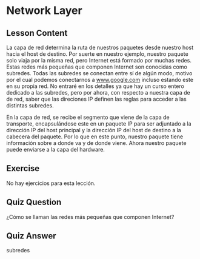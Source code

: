 # Network Layer

## Lesson Content

La capa de red determina la ruta de nuestros paquetes desde nuestro host hacia el host de destino. Por suerte en nuestro ejemplo, nuestro paquete solo viaja por la misma red, pero Internet está formado por muchas redes. Estas redes más pequeñas que componen Internet son conocidas como subredes. Todas las subredes se conectan entre sí de algún modo, motivo por el cual podemos conectarnos a www.google.com incluso estando este en su propia red. No entraré en los detalles ya que hay un curso entero dedicado a las subredes, pero por ahora, con respecto a nuestra capa de de red, saber que las direciones IP definen las reglas para acceder a las distintas subredes.

En la capa de red, se recibe el segmento que viene de la capa de transporte, encapsulándose este en un paquete IP para ser adjuntado a la dirección IP del host principal y la dirección IP del host de destino a la cabecera del paquete. Por lo que en este punto, nuestro paquete tiene información sobre a donde va y de donde viene. Ahora nuestro paquete puede enviarse a la capa del hardware. 


## Exercise

No hay ejercicios para esta lección.

## Quiz Question

¿Cómo se llaman las redes más pequeñas que componen Internet?

## Quiz Answer

subredes

